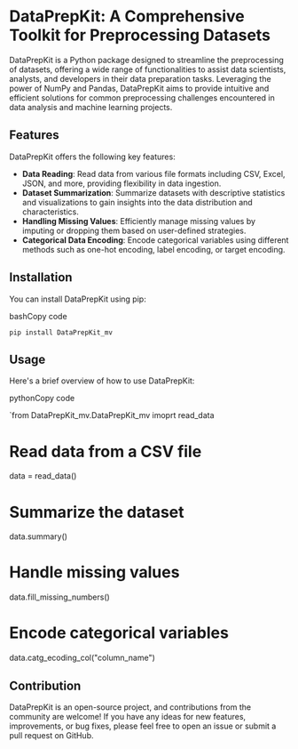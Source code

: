 
# DataPrepKit: A Comprehensive Toolkit for Preprocessing Datasets

DataPrepKit is a Python package designed to streamline the preprocessing of datasets, offering a wide range of functionalities to assist data scientists, analysts, and developers in their data preparation tasks. Leveraging the power of NumPy and Pandas, DataPrepKit aims to provide intuitive and efficient solutions for common preprocessing challenges encountered in data analysis and machine learning projects.

## Features

DataPrepKit offers the following key features:

-   **Data Reading**: Read data from various file formats including CSV, Excel, JSON, and more, providing flexibility in data ingestion.
-   **Dataset Summarization**: Summarize datasets with descriptive statistics and visualizations to gain insights into the data distribution and characteristics.
-   **Handling Missing Values**: Efficiently manage missing values by imputing or dropping them based on user-defined strategies.
-   **Categorical Data Encoding**: Encode categorical variables using different methods such as one-hot encoding, label encoding, or target encoding.

## Installation

You can install DataPrepKit using pip:

bashCopy code

`pip install DataPrepKit_mv` 

## Usage

Here's a brief overview of how to use DataPrepKit:

pythonCopy code

`from DataPrepKit_mv.DataPrepKit_mv imoprt read_data

# Read data from a CSV file
data = read_data()

# Summarize the dataset
data.summary()

# Handle missing values
data.fill_missing_numbers()

# Encode categorical variables
data.catg_ecoding_col("column_name")

## Contribution

DataPrepKit is an open-source project, and contributions from the community are welcome! If you have any ideas for new features, improvements, or bug fixes, please feel free to open an issue or submit a pull request on GitHub.

